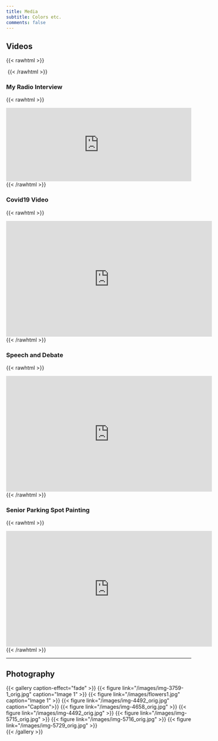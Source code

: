 ```yaml
---
title: Media
subtitle: Colors etc.
comments: false
---
```


## Videos

{{< rawhtml >}}
<iframe  allow="autoplay" width="0" height="0" frameborder="0"></iframe>
{{< /rawhtml >}}

### My Radio Interview

{{< rawhtml >}}
<iframe allow="autoplay" width="100%" height="200" src="https://www.iheart.com/podcast/139-brian-thomas-55krc-25690995/?embed=true" frameborder="0"></iframe>
{{< /rawhtml >}}



### Covid19 Video


{{< rawhtml >}}
<iframe width="560" height="315" src="https://www.youtube.com/embed/X0-JHyNOrhY" frameborder="0" allow="accelerometer; autoplay; clipboard-write; encrypted-media; gyroscope; picture-in-picture" allowfullscreen></iframe>
{{< /rawhtml >}}

### Speech and Debate

{{< rawhtml >}}
<iframe width="560" height="315" src="https://www.youtube.com/embed/Y1eBbwWENP8" frameborder="0" allow="accelerometer; autoplay; clipboard-write; encrypted-media; gyroscope; picture-in-picture" allowfullscreen></iframe>
{{< /rawhtml >}}

### Senior Parking Spot Painting

{{< rawhtml >}}
<iframe width="560" height="315" src="https://www.youtube.com/embed/rp2DV8EijJg" frameborder="0" allow="accelerometer; autoplay; clipboard-write; encrypted-media; gyroscope; picture-in-picture" allowfullscreen></iframe>
{{< /rawhtml >}}

* * *

## Photography

{{< gallery caption-effect="fade" >}}
  {{< figure link="/images/img-3759-1_orig.jpg"  caption="Image 1" >}}
  {{< figure link="/images/flowers1.jpg" caption="Image 1" >}}
  {{< figure link="/images/img-4492_orig.jpg" caption="Caption">}}
  {{< figure link="/images/img-4658_orig.jpg" >}}
  {{< figure link="/images/img-4492_orig.jpg" >}}
  {{< figure link="/images/img-5715_orig.jpg" >}}
  {{< figure link="/images/img-5716_orig.jpg" >}}
  {{< figure link="/images/img-5729_orig.jpg" >}}  
{{< /gallery >}}